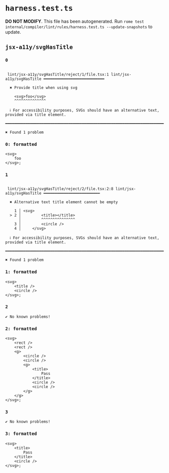 # `harness.test.ts`

**DO NOT MODIFY**. This file has been autogenerated. Run `rome test internal/compiler/lint/rules/harness.test.ts --update-snapshots` to update.

## `jsx-a11y/svgHasTitle`

### `0`

```

 lint/jsx-a11y/svgHasTitle/reject/1/file.tsx:1 lint/jsx-a11y/svgHasTitle ━━━━━━━━━━━━━━━━━━━━━━━━━━━

  ✖ Provide title when using svg

    <svg>foo</svg>
    ^^^^^^^^^^^^^^

  ℹ For accessibility purposes, SVGs should have an alternative text, provided via title element.

━━━━━━━━━━━━━━━━━━━━━━━━━━━━━━━━━━━━━━━━━━━━━━━━━━━━━━━━━━━━━━━━━━━━━━━━━━━━━━━━━━━━━━━━━━━━━━━━━━━━

✖ Found 1 problem

```

### `0: formatted`

```
<svg>
	foo
</svg>;

```

### `1`

```

 lint/jsx-a11y/svgHasTitle/reject/2/file.tsx:2:8 lint/jsx-a11y/svgHasTitle ━━━━━━━━━━━━━━━━━━━━━━━━━

  ✖ Alternative text title element cannot be empty

    1 │ <svg>
  > 2 │         <title></title>
      │         ^^^^^^^^^^^^^^^
    3 │         <circle />
    4 │     </svg>

  ℹ For accessibility purposes, SVGs should have an alternative text, provided via title element.

━━━━━━━━━━━━━━━━━━━━━━━━━━━━━━━━━━━━━━━━━━━━━━━━━━━━━━━━━━━━━━━━━━━━━━━━━━━━━━━━━━━━━━━━━━━━━━━━━━━━

✖ Found 1 problem

```

### `1: formatted`

```
<svg>
	<title />
	<circle />
</svg>;

```

### `2`

```
✔ No known problems!

```

### `2: formatted`

```
<svg>
	<rect />
	<rect />
	<g>
		<circle />
		<circle />
		<g>
			<title>
				Pass
			</title>
			<circle />
			<circle />
		</g>
	</g>
</svg>;

```

### `3`

```
✔ No known problems!

```

### `3: formatted`

```
<svg>
	<title>
		Pass
	</title>
	<circle />
</svg>;

```
